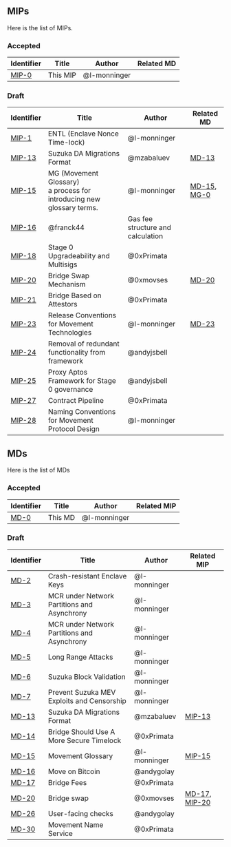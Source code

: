 ## MIPs

Here is the list of MIPs.

### Accepted
Identifier  | Title | Author | Related MD | 
|--------|--------|--------|-------------|
| [MIP-0](https://github.com/movementlabsxyz/MIP/tree/main/MIP/mip-0)  | This MIP | @l-monninger |  


### Draft
Identifier | Title | Author | Related MD | 
|--------|--------|--------|-------------|
| [MIP-1](https://github.com/movementlabsxyz/MIP/tree/l-monninger/entl/MIP/mip-1) | ENTL (Enclave Nonce Time-lock) | @l-monninger | | 
| [MIP-13](https://github.com/movementlabsxyz/MIP/tree/mikhail/suzuka-da-migrations/MIP/mip-13) |Suzuka DA Migrations Format | @mzabaluev |  [MD-13](https://github.com/movementlabsxyz/MIP/tree/mikhail/suzuka-da-migrations/MD/md-13) | 
| [MIP-15](https://github.com/movementlabsxyz/MIP/tree/l-monninger/movement-gloss/MIP/mip-15) | MG (Movement Glossary) <br> a process for introducing new glossary terms. | @l-monninger | [MD-15](https://github.com/movementlabsxyz/MIP/tree/l-monninger/movement-gloss/MD/md-15), [MG-0](https://github.com/movementlabsxyz/MIP/tree/l-monninger/movement-gloss/MG/mg-0) | 
| [MIP-16](https://github.com/movementlabsxyz/MIP/tree/gas-fee-calculation/MIP/mip-16) | @franck44 | Gas fee structure and calculation | | :x: (3 reviews required) | 
| [MIP-18](./MIP/mip-18) | Stage 0 Upgradeability and Multisigs | @0xPrimata | |
| [MIP-20](https://github.com/movementlabsxyz/MIP/blob/0xmovses/bridge-swap/MIP/mip-20/README.md) | Bridge Swap Mechanism | @0xmovses | [MD-20](https://github.com/movementlabsxyz/MIP/tree/0xmovses/bridge-swap/MD/md-20) | 
| [MIP-21](https://github.com/movementlabsxyz/MIP/tree/primata/bridge-attestors/MIP/mip-21) | Bridge Based on Attestors | @0xPrimata | | 
| [MIP-23](https://github.com/movementlabsxyz/MIP/tree/l-monninger/releases/MIP/mip-n) | Release Conventions for Movement Technologies | @l-monninger | [MD-23](https://github.com/movementlabsxyz/MIP/tree/l-monninger/releases/MD/md-n) | 
[MIP-24](https://github.com/movementlabsxyz/MIP/blob/andyjsbell/unwanted-framework/MIP/mip-24/README.md) | Removal of redundant functionality from framework | @andyjsbell | | 
[MIP-25](https://github.com/movementlabsxyz/MIP/blob/andyjsbell/proxy-root/MIP/mip-25/README.md) |  Proxy Aptos Framework for Stage 0 governance | @andyjsbell || 
| [MIP-27](https://github.com/movementlabsxyz/MIP/blob/primata/mip-27/MIP/mip-27/README.md) | Contract Pipeline |  @0xPrimata | |
| [MIP-28](https://github.com/movementlabsxyz/MIP/tree/l-monninger/actor-naming-conventions/MIP/mip-n) | Naming Conventions for Movement Protocol Design | @l-monninger | | 


## MDs

Here is the list of MDs 

### Accepted
Identifier | Title | Author | Related MIP | 
|--------|--------|--------|-------------|
| [MD-0](https://github.com/movementlabsxyz/MIP/tree/main/MD/md-0) | This MD | @l-monninger | |


### Draft
Identifier | Title | Author | Related MIP | 
|--------|--------|--------|-------------|
| [MD-2](https://github.com/movementlabsxyz/MIP/tree/l-monninger/enclave-crash-resistant-keys/MD/md-2) |  Crash-resistant Enclave Keys | @l-monninger | | 
| [MD-3](https://github.com/movementlabsxyz/MIP/tree/l-monninger/mcr-asynchrony/MD/md-3) |  MCR under Network Partitions and Asynchrony | @l-monninger | | 
| [MD-4](https://github.com/movementlabsxyz/MIP/tree/l-monninger/gas-offset/MD/md-4) |  MCR under Network Partitions and Asynchrony | @l-monninger || 
|[MD-5](https://github.com/movementlabsxyz/MIP/tree/l-monninger/long-range-attacks/MD/md-5) |  Long Range Attacks | @l-monninger | | 
|[MD-6](https://github.com/movementlabsxyz/MIP/tree/l-monninger/block-validation/MD/md-6) |  Suzuka Block Validation | @l-monninger | | 
| [MD-7](https://github.com/movementlabsxyz/MIP/tree/l-monninger/mev/MD/md-7) |  Prevent Suzuka MEV Exploits and Censorship | @l-monninger | | 
| [MD-13](https://github.com/movementlabsxyz/MIP/tree/mikhail/suzuka-da-migrations/MD/md-13)  |  Suzuka DA Migrations Format | @mzabaluev | [MIP-13](https://github.com/movementlabsxyz/MIP/tree/mikhail/suzuka-da-migrations/MIP/mip-13) | 
| [MD-14](https://github.com/movementlabsxyz/MIP/tree/primata/bridge-timelock-as-state/MD/md-14) | Bridge Should Use A More Secure Timelock |  @0xPrimata | | 
| [MD-15](https://github.com/movementlabsxyz/MIP/tree/l-monninger/movement-gloss/MD/md-15) |  Movement Glossary | @l-monninger | [MIP-15](https://github.com/movementlabsxyz/MIP/tree/l-monninger/movement-gloss/MIP/mip-15) |
| [MD-16](https://github.com/movementlabsxyz/MIP/tree/andygolay/move-on-bitcoin/MD/md-16) |  Move on Bitcoin | @andygolay | | 
| [MD-17](https://github.com/movementlabsxyz/MIP/blob/6722c67a8434de07c6612e46b5a023b63ad8dcbd/MD/md-17/README.md) | Bridge Fees | @0xPrimata | | 
| [MD-20](https://github.com/movementlabsxyz/MIP/tree/0xmovses/bridge-swap/MD/md-20) | Bridge swap | @0xmovses| [MD-17](https://github.com/movementlabsxyz/MIP/blob/6722c67a8434de07c6612e46b5a023b63ad8dcbd/MD/md-17/README.md), [MIP-20](https://github.com/movementlabsxyz/MIP/blob/0xmovses/bridge-swap/MIP/mip-20/README.md) | 
| [MD-26](https://github.com/movementlabsxyz/MIP/tree/andygolay/md-26/MD/md-26) | User-facing checks | @andygolay | | 
| [MD-30](https://github.com/movementlabsxyz/MIP/blob/4c62ae80b3e72dc7a641ad6f3b06af5f081e450b/MD/md-30/README.md) | Movement Name Service | @0xPrimata | | 
